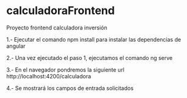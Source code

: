 # calculadoraFrontend
Proyecto frontend calculadora inversión

1.- Ejecutar el comando npm install para instalar las dependencias de angular

2.- Una vez ejecutado el paso 1, ejecutamos el comando ng serve

3.- En el navegador pondremos la siguiente url http://localhost:4200/calculadora

4.- Se mostrará los campos de entrada solicitados